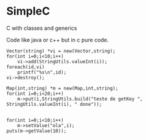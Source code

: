 # SimpleC
C with classes and generics

Code like java or c++ but in c pure code.


	Vector(string) *vi = new(Vector,string);
	for(int i=0;i<10;i++)
		vi->add(StringUtils.valueInt(i));
	foreach(id,vi)
		printf("%s\n",id);
	vi->destroy();
	
	Map(int,string) *m = new(Map,int,string);
	for(int i=0;i<20;i++)
		m->put(i,StringUtils.build("teste de getKey ", StringUtils.valueInt(i), " done"));
	
	
	for(int i=0;i<10;i++)
		m->setValue("ola",i);
	puts(m->getValue(10));
